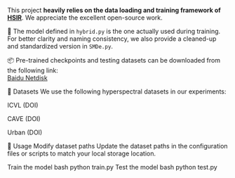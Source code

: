 This project **heavily relies on the data loading and training framework of [HSIR](https://github.com/bit-isp/HSIR)**. We appreciate the excellent open-source work. 

📌 The model defined in `hybrid.py` is the one actually used during training.  
For better clarity and naming consistency, we also provide a cleaned-up and standardized version in `SMDe.py`.

📦 Pre-trained checkpoints and testing datasets can be downloaded from the following link:  
[Baidu Netdisk](https://pan.baidu.com/s/1ZQfjGeDEdHvA6ctDgWLeWA?pwd=1111)

📂 Datasets
We use the following hyperspectral datasets in our experiments:

ICVL (DOI)

CAVE (DOI)

Urban (DOI)

🚀 Usage
Modify dataset paths
Update the dataset paths in the configuration files or scripts to match your local storage location.

Train the model
bash
python train.py
Test the model
bash
python test.py
